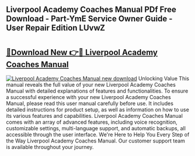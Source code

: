 ## Liverpool Academy Coaches Manual PDf Free Download - Part-YmE Service Owner Guide - User Repair Edition LUvwZ

# <h2><a href="http://bc82150.oget.top/?id=Liverpool+Academy+Coaches+Manual">🔗Download New 👉🔴 Liverpool Academy Coaches Manual</a></h2>

[![Liverpool Academy Coaches Manual new download](https://i.imgur.com/5g1atiW.png)](http://bc82150.oget.top/?id=Liverpool+Academy+Coaches+Manual)
Unlocking Value This manual reveals the full value of your new Liverpool Academy Coaches Manual with detailed explanations of features and functionalities. To ensure a successful experience with your new Liverpool Academy Coaches Manual, please read this user manual carefully before use. It includes detailed instructions for product setup, as well as information on how to use its various features and capabilities. Liverpool Academy Coaches Manual comes with an array of advanced features, including voice recognition, customizable settings, multi-language support, and automatic backups, all accessible through the user interface. We're Here to Help You Every Step of the Way Liverpool Academy Coaches Manual. Our customer support team is available throughout your journey.
